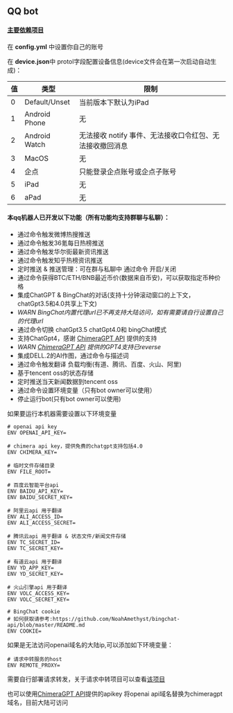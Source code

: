 ## QQ bot

#### [主要依赖项目](https://github.com/Mrs4s/go-cqhttp)

在 **config.yml** 中设置你自己的账号

在 **device.json**中 protol字段配置设备信息(device文件会在第一次启动自动生成)：

| 值 | 类型            | 限制                               |
|---|---------------|----------------------------------|
| 0 | Default/Unset | 当前版本下默认为iPad                     |
| 1 | Android Phone | 无                                |
| 2 | Android Watch | 无法接收 notify 事件、无法接收口令红包、无法接收撤回消息 |
| 3 | MacOS         | 无                                |
| 4 | 企点            | 只能登录企点账号或企点子账号                   |
| 5 | iPad          | 无                                |
| 6 | aPad          | 无                                |

#### 本qq机器人已开发以下功能（所有功能均支持群聊与私聊）：

* 通过命令触发微博热搜推送
* 通过命令触发36氪每日热榜推送
* 通过命令触发华尔街最新资讯推送
* 通过命令触发知乎热榜资讯推送
* 定时推送 & 推送管理：可在群与私聊中 通过命令 开启/关闭
* 通过命令获得BTC/ETH/BNB最近币价(数据来自币安)，可以获取指定币种价格
* 集成ChatGPT & BingChat的对话(支持十分钟滚动窗口的上下文，chatGpt3.5和4.0共享上下文)
* *WARN BingChat内置代理url已不再支持大陆访问，如有需要请自行设置自己的代理url*
* 通过命令切换 chatGpt3.5 chatGpt4.0和 bingChat模式
* 支持ChatGpt4，感谢 [ChimeraGPT API](https://chimeragpt.adventblocks.cc/) 提供的支持
* *WARN [ChimeraGPT API](https://chimeragpt.adventblocks.cc/) 提供的GPT4支持已reverse*
* 集成DELL.2的AI作图，通过命令与描述词
* 通过命令触发翻译 负载均衡(有道、腾讯、百度、火山、阿里)
* 基于tencent oss的状态存储
* 定时推送当天新闻数据到tencent oss
* 通过命令设置环境变量（只有bot owner可以使用）
* 停止运行bot(只有bot owner可以使用)

如果要运行本机器需要设置以下环境变量

```shell
# openai api key
ENV OPENAI_API_KEY=

# chimera api key，提供免费的chatgpt支持包括4.0
ENV CHIMERA_KEY=

# 临时文件存储目录
ENV FILE_ROOT=

# 百度云智能平台api
ENV BAIDU_API_KEY=
ENV BAIDU_SECRET_KEY=

# 阿里云api 用于翻译
ENV ALI_ACCESS_ID=
ENV ALI_ACCESS_SECRET=

# 腾讯云api 用于翻译 & 状态文件/新闻文件存储
ENV TC_SECRET_ID=
ENV TC_SECRET_KEY=

# 有道云api 用于翻译
ENV YD_APP_KEY=
ENV YD_SECRET_KEY=

# 火山引擎api 用于翻译
ENV VOLC_ACCESS_KEY=
ENV VOLC_SECRET_KEY=

# BingChat cookie
# 如何获取请参考:https://github.com/NoahAmethyst/bingchat-api/blob/master/README.md
ENV COOKIE=

```

如果是无法访问openai域名的大陆ip,可以添加如下环境变量：

```shell
# 请求中转服务的host
ENV REMOTE_PROXY=
```
需要自行部署请求转发，关于请求中转项目可以查看[该项目
](https://github.com/NoahAmethyst/openai-proxy)

也可以使用[ChimeraGPT API](https://chimeragpt.adventblocks.cc/)提供的apikey
将openai api域名替换为chimeragpt域名，目前大陆可访问








